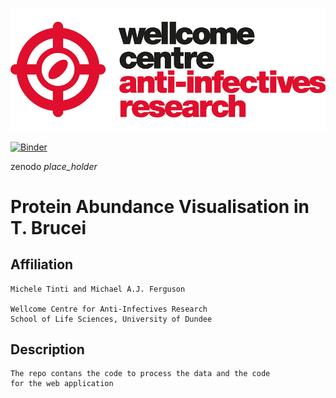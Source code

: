 ![Alt text](ANTI-INFECTIVES-RGB_200pc.png?raw=true "Logo")

[![Binder](https://mybinder.org/badge_logo.svg)](https://mybinder.org/v2/gh/mtinti/tbrucei_ibaq/main)

zenodo _place_holder_

# Protein Abundance Visualisation in T. Brucei
## Affiliation
    Michele Tinti and Michael A.J. Ferguson

    Wellcome Centre for Anti-Infectives Research
    School of Life Sciences, University of Dundee

## Description
	The repo contans the code to process the data and the code 
	for the web application

